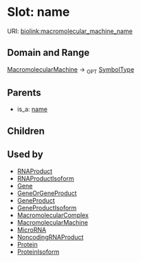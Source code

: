 # Slot: name




URI: [biolink:macromolecular_machine_name](https://w3id.org/biolink/vocab/macromolecular_machine_name)
## Domain and Range

[MacromolecularMachine](MacromolecularMachine.md) ->  <sub>OPT</sub> [SymbolType](SymbolType.md)
## Parents

 *  is_a: [name](name.md)
## Children

## Used by

 * [RNAProduct](RNAProduct.md)
 * [RNAProductIsoform](RNAProductIsoform.md)
 * [Gene](Gene.md)
 * [GeneOrGeneProduct](GeneOrGeneProduct.md)
 * [GeneProduct](GeneProduct.md)
 * [GeneProductIsoform](GeneProductIsoform.md)
 * [MacromolecularComplex](MacromolecularComplex.md)
 * [MacromolecularMachine](MacromolecularMachine.md)
 * [MicroRNA](MicroRNA.md)
 * [NoncodingRNAProduct](NoncodingRNAProduct.md)
 * [Protein](Protein.md)
 * [ProteinIsoform](ProteinIsoform.md)
